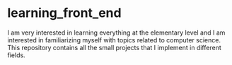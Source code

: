 # learning_front_end
I am very interested in learning everything at the elementary level and I am interested in familiarizing myself with topics related to computer science. This repository contains all the small projects that I implement in different fields.
